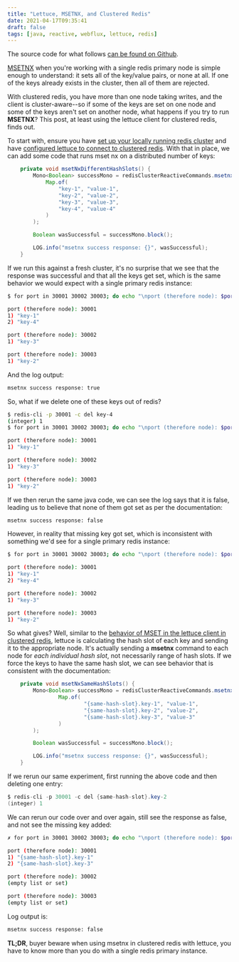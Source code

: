 ```yaml
---
title: "Lettuce, MSETNX, and Clustered Redis"
date: 2021-04-17T09:35:41
draft: false
tags: [java, reactive, webflux, lettuce, redis]
---
```


The source code for what follows [can be found on Github](https://github.com/nfisher23/reactive-programming-webflux).

[MSETNX](https://redis.io/commands/msetnx) when you're working with a single redis primary node is simple enough to understand: it sets all of the key/value pairs, or none at all. If one of the keys already exists in the cluster, then all of them are rejected.

With clustered redis, you have more than one node taking writes, and the client is cluster-aware--so if some of the keys are set on one node and some of the keys aren't set on another node, what happens if you try to run **MSETNX**? This post, at least using the lettuce client for clustered redis, finds out.

To start with, ensure you have [set up your locally running redis cluster](https://nickolasfisher.com/blog/Bootstrap-a-Local-Sharded-Redis-Cluster-in-Five-Minutes) and have [configured lettuce to connect to clustered redis](https://nickolasfisher.com/blog/Configuring-LettuceWebflux-to-work-with-Clustered-Redis). With that in place, we can add some code that runs mset nx on a distributed number of keys:

```java
    private void msetNxDifferentHashSlots() {
        Mono<Boolean> successMono = redisClusterReactiveCommands.msetnx(
            Map.of(
                "key-1", "value-1",
                "key-2", "value-2",
                "key-3", "value-3",
                "key-4", "value-4"
            )
        );

        Boolean wasSuccessful = successMono.block();

        LOG.info("msetnx success response: {}", wasSuccessful);
    }

```

If we run this against a fresh cluster, it's no surprise that we see that the response was successful and that all the keys get set, which is the same behavior we would expect with a single primary redis instance:

```bash
$ for port in 30001 30002 30003; do echo "\nport (therefore node): $port"; redis-cli -p $port -c keys '*'; done

port (therefore node): 30001
1) "key-1"
2) "key-4"

port (therefore node): 30002
1) "key-3"

port (therefore node): 30003
1) "key-2"

```

And the log output:

```bash
msetnx success response: true

```

So, what if we delete one of these keys out of redis?

```bash
$ redis-cli -p 30001 -c del key-4
(integer) 1
$ for port in 30001 30002 30003; do echo "\nport (therefore node): $port"; redis-cli -p $port -c keys '*'; done

port (therefore node): 30001
1) "key-1"

port (therefore node): 30002
1) "key-3"

port (therefore node): 30003
1) "key-2"

```

If we then rerun the same java code, we can see the log says that it is false, leading us to believe that none of them got set as per the documentation:

```bash
msetnx success response: false

```

However, in reality that missing key got set, which is inconsistent with something we'd see for a single primary redis instance:

```bash
$ for port in 30001 30002 30003; do echo "\nport (therefore node): $port"; redis-cli -p $port -c keys '*'; done

port (therefore node): 30001
1) "key-1"
2) "key-4"

port (therefore node): 30002
1) "key-3"

port (therefore node): 30003
1) "key-2"

```

So what gives? Well, similar to the [behavior of MSET in the lettuce client in clustered redis](https://nickolasfisher.com/blog/Breaking-down-Lettuce-MSET-Commands-in-Clustered-Redis), lettuce is calculating the hash slot of each key and sending it to the appropriate node. It's actually sending a **msetnx** command to each node for _each individual hash slot_, not necessarily range of hash slots. If we force the keys to have the same hash slot, we can see behavior that is consistent with the documentation:

```java
    private void msetNxSameHashSlots() {
        Mono<Boolean> successMono = redisClusterReactiveCommands.msetnx(
                Map.of(
                        "{same-hash-slot}.key-1", "value-1",
                        "{same-hash-slot}.key-2", "value-2",
                        "{same-hash-slot}.key-3", "value-3"
                )
        );

        Boolean wasSuccessful = successMono.block();

        LOG.info("msetnx success response: {}", wasSuccessful);
    }

```

If we rerun our same experiment, first running the above code and then deleting one entry:

```java
$ redis-cli -p 30001 -c del {same-hash-slot}.key-2
(integer) 1

```

We can rerun our code over and over again, still see the response as false, and not see the missing key added:

```bash
✗ for port in 30001 30002 30003; do echo "\nport (therefore node): $port"; redis-cli -p $port -c keys '*'; done

port (therefore node): 30001
1) "{same-hash-slot}.key-1"
2) "{same-hash-slot}.key-3"

port (therefore node): 30002
(empty list or set)

port (therefore node): 30003
(empty list or set)

```

Log output is:

```bash
msetnx success response: false

```

**TL;DR**, buyer beware when using msetnx in clustered redis with lettuce, you have to know more than you do with a single redis primary instance.
